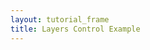 ```yaml
---
layout: tutorial_frame
title: Layers Control Example
---
```

<script type="module">
	import L, {Map, TileLayer, Marker, LayerGroup, Control} from 'leaflet';
	const cities = new LayerGroup();
	const mLittleton = new Marker([39.61, -105.02]).bindPopup('This is Littleton, CO.').addTo(cities);
	const mDenver = new Marker([39.74, -104.99]).bindPopup('This is Denver, CO.').addTo(cities);
	const mAurora = new Marker([39.73, -104.8]).bindPopup('This is Aurora, CO.').addTo(cities);
	const mGolden = new Marker([39.77, -105.23]).bindPopup('This is Golden, CO.').addTo(cities);
	const osm = new TileLayer('https://tile.openstreetmap.org/{z}/{x}/{y}.png', {
		maxZoom: 19,
		attribution: '&copy; <a href="http://www.openstreetmap.org/copyright">OpenStreetMap</a>'
	});

	const osmHOT = new TileLayer('https://{s}.tile.openstreetmap.fr/hot/{z}/{x}/{y}.png', {
		maxZoom: 19,
		attribution: '&copy; <a href="https://www.openstreetmap.org/copyright">OpenStreetMap</a> contributors, Tiles style by <a href="https://www.hotosm.org/" target="_blank">Humanitarian OpenStreetMap Team</a> hosted by <a href="https://openstreetmap.fr/" target="_blank">OpenStreetMap France</a>'
	});

	const map = new Map('map', {
		center: [39.73, -104.99],
		zoom: 10,
		layers: [osm, cities]
	});

	const baseLayers = {
		'OpenStreetMap': osm,
		'OpenStreetMap.HOT': osmHOT
	};

	const overlays = {
		'Cities': cities
	};

	const layerControl = new Control.Layers(baseLayers, overlays).addTo(map);

	const crownHill = new Marker([39.75, -105.09]).bindPopup('This is Crown Hill Park.');
	const rubyHill = new Marker([39.68, -105.00]).bindPopup('This is Ruby Hill Park.');

	const parks = new LayerGroup([crownHill, rubyHill]);

	const openTopoMap = new TileLayer('https://{s}.tile.opentopomap.org/{z}/{x}/{y}.png', {
		maxZoom: 19,
		attribution: 'Map data: &copy; <a href="https://www.openstreetmap.org/copyright">OpenStreetMap</a> contributors, <a href="http://viewfinderpanoramas.org">SRTM</a> | Map style: &copy; <a href="https://opentopomap.org">OpenTopoMap</a> (<a href="https://creativecommons.org/licenses/by-sa/3.0/">CC-BY-SA</a>)'
	});
	layerControl.addBaseLayer(openTopoMap, 'OpenTopoMap');
	layerControl.addOverlay(parks, 'Parks');

	globalThis.L = L; // only for debugging in the developer console
	globalThis.map = map; // only for debugging in the developer console
</script>
